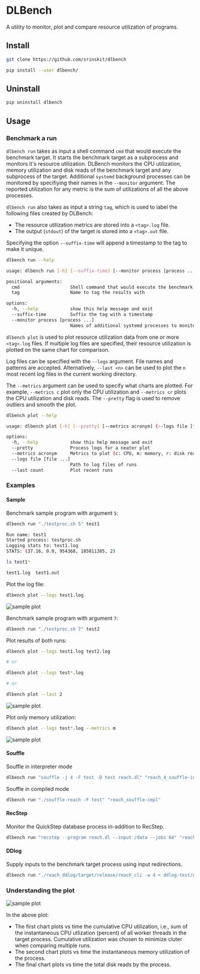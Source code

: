 # DLBench

A utility to monitor, plot and compare resource utilization of programs.

## Install

```sh
git clone https://github.com/srinskit/dlbench

pip install --user dlbench/
```

## Uninstall

```sh
pip uninstall dlbench
```

## Usage

### Benchmark a run

`dlbench run` takes as input a shell command `cmd` that would execute the benchmark target. It starts the benchmark target as a subprocess and monitors it's resource utilization. DLBench monitors the CPU utilization, memory utilization and disk reads of the benchmark target and any subprocess of the target. Additional `systemd` background processes can be monitored by specifiying their names in the `--monitor` argument. The reported utilization for any metric is the sum of utilizations of all the above processes.

`dlbench run` also takes as input a string `tag`, which is used to label the following files created by DLBench:
* The resource utilization metrics are stored into a `<tag>.log` file. 
* The output (`stdout`) of the target is stored into a `<tag>.out` file.

Specifying the option `--suffix-time` will append a timestamp to the tag to make it unique.

```sh
dlbench run --help

usage: dlbench run [-h] [--suffix-time] [--monitor process [process ...]] cmd tag

positional arguments:
  cmd                   Shell command that would execute the benchmark target
  tag                   Name to tag the results with

options:
  -h, --help            show this help message and exit
  --suffix-time         Suffix the tag with a timestamp
  --monitor process [process ...]
                        Names of additional systemd processes to monitor
```

`dlbench plot` is used to plot resource utilization data from one or more `<tag>.log` files. If multiple log files are specified, their resource utilization is plotted on the same chart for comparison. 

Log files can be specified with the `--logs` argument. File names and patterns are accepted. Alternatively, `--last <n>` can be used to plot the `n` most recent log files in the current working directory.

The `--metrics` argument can be used to specify what charts are plotted. For example, `--metrics c` plot only the CPU utilization and `--metrics cr` plots the CPU utilization and disk reads. The `--pretty` flag is used to remove outliers and smooth the plot.

```sh
dlbench plot --help

usage: dlbench plot [-h] [--pretty] [--metrics acronym] (--logs file [file ...] | --last count)

options:
  -h, --help            show this help message and exit
  --pretty              Process logs for a neater plot
  --metrics acronym     Metrics to plot (c: CPU, m: memory, r: disk reads)
  --logs file [file ...]
                        Path to log files of runs
  --last count          Plot recent runs
```

### Examples

#### Sample

Benchmark sample program with argument `5`:
```sh
dlbench run "./testproc.sh 5" test1
```

```sh
Run name: test1
Started process: testproc.sh
Logging stats to: test1.log
STATS: (37.16, 0.0, 954368, 185811385, 2)
```
```sh
ls test1*

test1.log  test1.out
```

Plot the log file:

```sh
dlbench plot --logs test1.log
```

![sample plot](sample1.png)


Benchmark sample program with argument `7`:

```sh
dlbench run "./testproc.sh 7" test2
```

Plot results of both runs:

```sh
dlbench plot --logs test1.log test2.log

# or

dlbench plot --logs test*.log

# or

dlbench plot --last 2
```

![sample plot](sample2.png)

Plot only memory utilization:

```sh
dlbench plot --logs test*.log --metrics m
```

![sample plot](sample3.png)


#### Souffle
Souffle in interpreter mode
``` sh
dlbench run "souffle -j 4 -F test -D test reach.dl" "reach_4_souffle-intptr" 
```

Souffle in compiled mode
``` sh
dlbench run "./souffle-reach -F test" "reach_souffle-cmpl"
```

#### RecStep

Monitor the QuickStep database process in-addition to RecStep.

```sh
dlbench run "recstep --program reach.dl --input /data --jobs 64" "reach_64_recstep" -m quickstep_cli_shell
```

#### DDlog

Supply inputs to the benchmark target process using input redirections.

``` sh
dlbench run "./reach_ddlog/target/release/reach_cli -w 4 < ddlog-test/edge.facts" "ddlog"
```


### Understanding the plot

![sample plot](sample4.png)

In the above plot:

* The first chart plots vs time the cumulative CPU utilization, i.e., sum of the instantaneous CPU utlization (percent) of all worker threads in the target process. Cumulative utilization was chosen to minimize cluter when comparing multiple runs.
* The second chart plots vs time the instantaneous memory utilization of the process.
* The final chart plots vs time the total disk reads by the process.

